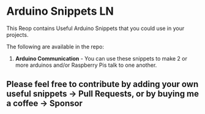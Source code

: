 # Arduino Snippets LN
This Reop contains Useful Arduino Snippets that you could use in your projects.

The following are  available in the repo:

1. **Arduino Communication** - You can use these snippets to make 2 or more arduinos and/or Raspberry Pis talk to one another.

## Please feel free to contribute by adding your own useful snippets -> Pull Requests, or by buying me a coffee -> Sponsor
